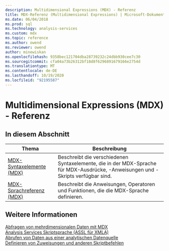 ```yaml
---
description: Multidimensional Expressions (MDX) - Referenz
title: MDX-Referenz (Multidimensional Expressions) | Microsoft-Dokumentation
ms.date: 06/04/2018
ms.prod: sql
ms.technology: analysis-services
ms.custom: mdx
ms.topic: reference
ms.author: owend
ms.reviewer: owend
author: minewiskan
ms.openlocfilehash: 9358bec121704dba28739232c24dbb930cee7c30
ms.sourcegitcommit: cfa04a73b26312bf18d8f6296891679166e2754d
ms.translationtype: MT
ms.contentlocale: de-DE
ms.lasthandoff: 10/19/2020
ms.locfileid: "92195587"
---
```

# <a name="multidimensional-expressions-mdx-reference"></a>Multidimensional Expressions (MDX) - Referenz


    
## <a name="in-this-section"></a>In diesem Abschnitt  
  
|Thema|Beschreibung|  
|-----------|-----------------|  
|[MDX-Syntaxelemente &#40;MDX&#41;](../mdx/mdx-syntax-elements-mdx.md)|Beschreibt die verschiedenen Syntaxelemente, die in der MDX-Sprache für MDX-Ausdrücke, -Anweisungen und -Skripts verfügbar sind.|  
|[MDX-Sprachreferenz &#40;MDX&#41;](../mdx/mdx-language-reference-mdx.md)|Beschreibt die Anweisungen, Operatoren und Funktionen, die die MDX-Sprache definieren.|  
  
## <a name="see-also"></a>Weitere Informationen  
 [Abfragen von mehrdimensionalen Daten mit MDX](/analysis-services/multidimensional-models/mdx/querying-multidimensional-data-with-mdx)   
 [Analysis Services Skriptsprache &#40;ASSL für XMLA&#41;](/analysis-services/assl/analysis-services-scripting-language-assl-for-xmla)   
 [Abrufen von Daten aus einer analytischen Datenquelle](/analysis-services/adomd/multidimensional-models-adomd-net-client/retrieving-data-from-an-analytical-data-source?view=asallproducts-allversions)   
 [Definieren von Zuweisungen und anderen Skriptbefehlen](/analysis-services/multidimensional-models/define-assignments-and-other-script-commands)  
  
